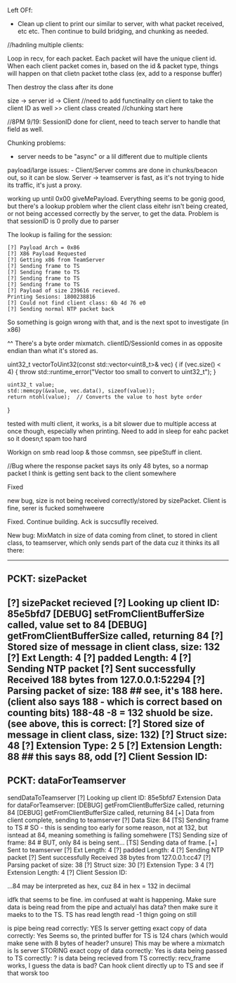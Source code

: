 

Left OFf:
 - Clean up client to print our similar to server, with what packet received, etc etc. Then continue to build bridging, and
 chunking as needed.


//hadnling multiple clients:

Loop in recv, for each packet. Each packet will have the unique client id. When each client
packet comes in, based on the id & packet type, things will happen on that clietn packet tothe class
(ex, add to a response buffer)

Then destroy the class after its done


size -> server
id   -> Client //need to add functinality on client to take the client ID as well
    >> client class created
//chunking start here


//8PM 9/19: SessionID done for client, need to teach server to handle that field as well.

Chunking problems: 
 - server needs to be "async" or a lil different due to multiple clients

 payload/large issues:
    - Client/Server comms are done in chunks/beacon out, so it can be slow. Server -> teamserver is fast, as it's not trying to hide its traffic, it's just a proxy. 


<!-- actually, why don't I just try the real proxy method, by proxying everything out. Makes it easier.
Every message is a size, forTeamServer, or FromTeamServer, no givemepayload. Can still keep sessid, OR go to a threading style model
for each chunk.

client -> server (server strips NTP bs, just gets data) -> TS -> server (server adds NTP bs) -> client


Left off by getting payload from server. Fill in for x64 as well, then work on chunking/the 0x00 setup to make sure it works -->

working up until 0x00 giveMePayload. Everything seems to be gonig good, but there's a lookup problem wher the client class eitehr isn't being created, or not being accessed correctly by the server, to get the data. Problem is that sessionID is 0 prolly due to parser


The lookup is failing for the session: 

```
[?] Payload Arch = 0x86
[?] X86 Payload Requested
[?] Getting x86 from TeamServer
[?] Sending frame to TS
[?] Sending frame to TS
[?] Sending frame to TS
[?] Sending frame to TS
[?] Payload of size 239616 recieved.
Printing Sesions: 1800238816
[?] Could not find client class: 6b 4d 76 e0
[?] Sending normal NTP packet back
```
So something is goign wrong with that, and is the next spot to investigate (in x86)

^^ There's a byte order mixmatch. clientID/SessionId comes in as opposite endian than what it's stored as.

uint32_t vectorToUint32(const std::vector<uint8_t>& vec) {
    if (vec.size() < 4) {
        throw std::runtime_error("Vector too small to convert to uint32_t");
    }

    uint32_t value;
    std::memcpy(&value, vec.data(), sizeof(value));
    return ntohl(value);  // Converts the value to host byte order
}


<!-- fixed by adding ntohl here, which is odd. I didn't think it was coming in as network order.

Something weird is happenign with chunking now, not getting full payload from server 
^^ Fix: badif else tree

New bug: Some bug with paylaod size, where server has correct size, but client is not seeing correct size
//fixed, sesion ID was not included on packets back to client. Fixed.

//do some CLEANUP! -->

<!-- Cleanup done, need to fix injection and figure out why it isn't working.
It appears to specifially be something with the trasfered in payload, not the declared 0x90 shellcode, so 
something is getting weird. review that chain. 

proiblm: not running as 64 bit lol -->

tested with multi client, it works, is a bit slower due to multiple access at once though, especially when printing.
Need to add in sleep for eahc packet so it doesn;t spam too hard

Workign on smb read loop & those commsn, see pipeStuff in client.

//Bug where the response packet says its only 48 bytes, so a normap packet I think is getting sent back to the client somewhere 

Fixed

new bug, size is not being received correctly/stored by sizePacket. Client is fine, serer is fucked somehweere

<!-- BUUUUUG: [?] Stored size of message in client class, size: 1005847518, this is the ClientID NOTOTTT the size FUCK -->

<!-- New bug: fromClientBuffer & fromClientBuffersize are bugged out and not being stored in the clietn class corercty -->

Fixed. Continue building. Ack is succsuflly received.



New bug: MixMatch in size of data coming from clinet, to stored in client class, to teamserver, which only sends part of the data cuz it thinks its all there:

----------------------
PCKT: sizePacket
----------------------
[?] sizePacket recieved
[?] Looking up client ID: 85e5bfd7
[DEBUG] setFromClientBufferSize called, value set to 84
[DEBUG] getFromClientBufferSize called, returning 84
[?] Stored size of message in client class, size: 132
[?] Ext Length:         4
[?] padded Length:      4
[?] Sending NTP packet
[?] Sent successfully
Received 188 bytes from 127.0.0.1:52294
[?] Parsing packet of size: 188 ## see, it's 188 here. (client also says 188 - which is correct based on counting bits) 188-48 -8 = 132 shuold be size.  (see above, this is correct: [?] Stored size of message in client class, size: 132)
[?] Struct size:        48
[?] Extension Type:     2 5
[?] Extension Length:   88  ## this says 88, odd
[?] Client Session ID:
----------------------
PCKT: dataForTeamserver
----------------------
sendDataToTeamserver
[?] Looking up client ID: 85e5bfd7
Extension Data for dataForTeamserver:
[DEBUG] getFromClientBufferSize called, returning 84
[DEBUG] getFromClientBufferSize called, returning 84
[+] Data from client complete, sending to teamserver
[?] Data Size: 84
[TS] Sending frame to TS        # SO - this is sending too early for some reason, not at 132, but isntead at 84, meaning something is failing somehwere
[TS] Sending size of frame: 84 # BUT, only 84 is being sent...
[TS] Sending data of frame.
[+] Sent to teamserver
[?] Ext Length:         4
[?] padded Length:      4
[?] Sending NTP packet
[?] Sent successfully
Received 38 bytes from 127.0.0.1:cc47
[?] Parsing packet of size: 38
[?] Struct size:        30
[?] Extension Type:     3 4
[?] Extension Length:   4
[?] Client Session ID:

...84 may be interpreted as hex, cuz 84 in hex = 132 in deciimal

idfk that seems to be fine. im confused at waht is happening. Make sure data is being read from the pipe and actualyl has data? then
make sure it maeks to to the TS. TS has read length read -1 thign going on still

is pipe being read correctly: YES
Is server getting exact copy of data correctly: Yes Seems so, the printed buffer for TS is 124 chars (which would make sene with 8 bytes of header? unsure) This may be where a mixmatch is
Is server STORING exact copy of data correctly: Yes
is data being passed to TS correctly: ?
is data being recieved from TS correctly: recv_frame works, I guess the data is bad? Can hook client directly up to TS and see if that worsk too

